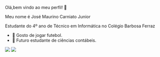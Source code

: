  Olá,bem vindo ao meu perfil! 👋

Meu nome é José Maurino Carniato Junior

Estudante do 4º ano de Técnico em Informática no Colégio Barbosa Ferraz

- 🔭 Gosto de jogar futebol.
- 🌱 Futuro estudante de ciências contábeis. 

![](https://media1.tenor.com/m/p319zqwTa0cAAAAd/neymar-dance-kiss.gif)
![](https://i.gifer.com/origin/02/02cb7d0fa21c4a7eb9a6baea783d2fa7_w200.webp)
